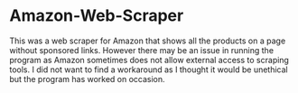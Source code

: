 # Amazon-Web-Scraper
This was a web scraper for Amazon that shows all the products on a page without sponsored links. However there may be an issue in running the program as Amazon sometimes does not allow external access to scraping tools. I did not want to find a workaround as I thought it would be unethical but the program has worked on occasion.

